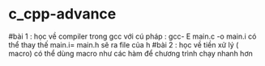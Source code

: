 # c_cpp-advance
#bài 1 : học về compiler trong gcc với cú pháp : gcc- E main.c -o main.i
có thể thay thế main.i= main.h sẽ ra file của h
#bài 2 : học về tiền xử lý ( macro) có thể dùng macro như các hàm để chương trình chạy nhanh hơn

